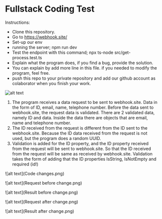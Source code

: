 # Fullstack Coding Test

Instructions:
- Clone this repository.
- Go to https://webhook.site/
- Set-up our env
- running the server; npm run dev
- Test the endpoint with this command; npx ts-node src/get-process.test.ts
- Explain what the program does, if you find a bug, provide the solution.
- You can explain by add more line in this file. if you needed to modify the program, feel free.
- push this repo to your private repository and add our github account as colaborator when you finish your work.

![alt text](1.png)


1. The program receives a data request to be sent to webhook.site. Data in the form of ID, email, name, telephone number. Before the data sent to webhook.site, the request data is validated. There are 2 validated data, namely ID and data. Inside the data there are objects that are email, name and telephone number.
2. The ID received from the request is different from the ID sent to the webhook.site. Because the ID data received from the request is not used, but the program does a random UUID.
3. Validation is added for the ID property, and the ID property received from the request will be sent to webhook.site. So that the ID received from the request will be same as received by webhook.site. Validation takes the form of adding that the ID properties IsString, IsNotEmpty and required (id!)

![alt text](Code changes.png)

![alt text](Request before change.png)

![alt text](Result before change.png)

![alt text](Request after change.png)

![alt text](Result after change.png)
